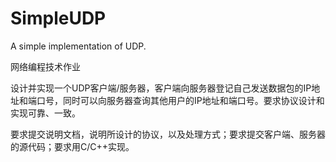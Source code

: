 # SimpleUDP

A simple implementation of UDP.

网络编程技术作业

设计并实现一个UDP客户端/服务器，客户端向服务器登记自己发送数据包的IP地址和端口号，同时可以向服务器查询其他用户的IP地址和端口号。要求协议设计和实现可靠、一致。

要求提交说明文档，说明所设计的协议，以及处理方式；要求提交客户端、服务器的源代码；要求用C/C++实现。